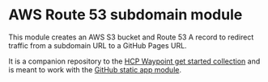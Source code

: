 # AWS Route 53 subdomain module

This module creates an AWS S3 bucket and Route 53 A record to redirect traffic from a subdomain URL to a GitHub Pages URL.

It is a companion repository to the [HCP Waypoint get started collection](https://developer.hashicorp.com/waypoint/tutorials/hcp-waypoint) and is meant to work with the [GitHub static app module](https://github.com/hashicorp-education/terraform-github-static-app). 
